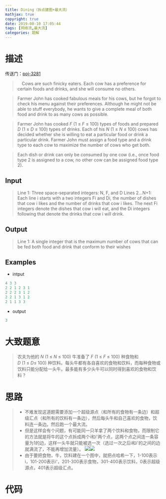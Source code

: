 ```yaml
---
title: Dining（拆点建图+最大流）
mathjax: true
copyright: true
date: 2019-08-10 17:05:44
tags: [网络流,最大流]
categories: 题解
---
```

# 描述
传送门：[poj-3281](http://poj.org/problem?id=3281)

>&emsp;Cows are such finicky eaters. Each cow has a preference for certain foods and drinks, and she will consume no others.

>Farmer John has cooked fabulous meals for his cows, but he forgot to check his menu against their preferences. Although he might not be able to stuff everybody, he wants to give a complete meal of both food and drink to as many cows as possible.

>Farmer John has cooked $F\ (1\ ≤\ F\ ≤\ 100)$ types of foods and prepared $D\ (1\ ≤\ D\ ≤\ 100)$ types of drinks. Each of his $N\ (1\ ≤\ N\ ≤\ 100)$ cows has decided whether she is willing to eat a particular food or drink a particular drink. Farmer John must assign a food type and a drink type to each cow to maximize the number of cows who get both.

>Each dish or drink can only be consumed by one cow (i.e., once food type 2 is assigned to a cow, no other cow can be assigned food type 2).

<!--more-->
## Input
>Line 1: Three space-separated integers: N, F, and D 
Lines 2...N+1: Each line i starts with a two integers Fi and Di, the number of dishes that cow i likes and the number of drinks that cow i likes. The next Fi integers denote the dishes that cow i will eat, and the Di integers following that denote the drinks that cow i will drink.

## Output
>Line 1: A single integer that is the maximum number of cows that can be fed both food and drink that conform to their wishes

## Examples
* intput
```c++
4 3 3
2 2 1 2 3 1
2 2 2 3 1 2
2 2 1 3 1 2
2 1 1 3 3
```
* output
```c++
3
```

# 大致题意
> 农夫为他的 $N\ (1\ ≤\ N\ ≤\ 100)$ 牛准备了 $F\ (1\ ≤\ F\ ≤\ 100)$ 种食物和 $D\ (1\ ≤\ D ≤\ 100)$ 种饮料。每头牛都有各自喜欢的食物和饮料，而每种食物或饮料只能分配给一头牛。最多能有多少头牛可以同时得到喜欢的食物和饮料？

# 思路
>* 不难发现这道题需要添加一个超级源点（和所有的食物有一条边）和超级汇点（和所有的饮料有一条边），然后每头牛和自己喜欢的食物，饮料连一条边。然后跑一个最大流。
>* 但是这样会有个问题，有可能同一只羊拿了两个饮料和食物，而限制它的方法就是将牛的这个点拆成两个i和i'两个点，这两个点之间连一条容量为1的边，这样一头牛就只能被选一次（选过一次之后i和i'的之间的边就满流了，不能再增加流量）。
![](https://github.com/x-Armin/Resource/blob/master/blog%20picture/dining1.png?raw=true)![](https://github.com/x-Armin/Resource/blob/master/blog%20picture/dining2.png?raw=true)
>* 由于要把食物，牛，饮料建在一个图中，就把点哈希一下，1-100表示i，101-200表示i'，201-300表示食物，301-400表示饮料，0表示超级源点，401表示超级汇点。


# 代码
```c++

```
